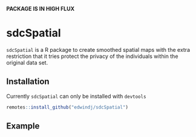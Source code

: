 
<!-- README.md is generated from README.Rmd. Please edit that file -->

**PACKAGE IS IN HIGH FLUX**

# sdcSpatial

`sdcSpatial` is a R package to create smoothed spatial maps with the
extra restriction that it tries protect the privacy of the individuals
within the original data set.

## Installation

Currently `sdcSpatial` can only be installed with `devtools`

``` r
remotes::install_github("edwindj/sdcSpatial")
```

## Example
